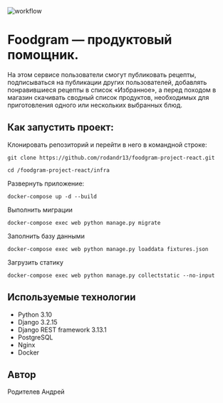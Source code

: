 ![workflow](https://github.com/rodandr13/foodgram-project-react/actions/workflows/foodgram-project-react.yml/badge.svg)

# Foodgram — продуктовый помощник.

На этом сервисе пользователи смогут публиковать рецепты, подписываться на публикации других пользователей, добавлять понравившиеся рецепты в список «Избранное», а перед походом в магазин скачивать сводный список продуктов, необходимых для приготовления одного или нескольких выбранных блюд.

## Как запустить проект:

Клонировать репозиторий и перейти в него в командной строке:
```
git clone https://github.com/rodandr13/foodgram-project-react.git

cd /foodgram-project-react/infra
```
Развернуть приложение:
```
docker-compose up -d --build
```
Выполнить миграции
```
docker-compose exec web python manage.py migrate
```
Заполнить базу данными
```
docker-compose exec web python manage.py loaddata fixtures.json
```
Загрузить статику
```
docker-compose exec web python manage.py collectstatic --no-input
```


## Используемые технологии
- Python 3.10
- Django 3.2.15
- Django REST framework 3.13.1
- PostgreSQL
- Nginx
- Docker
## Автор
Родителев Андрей
